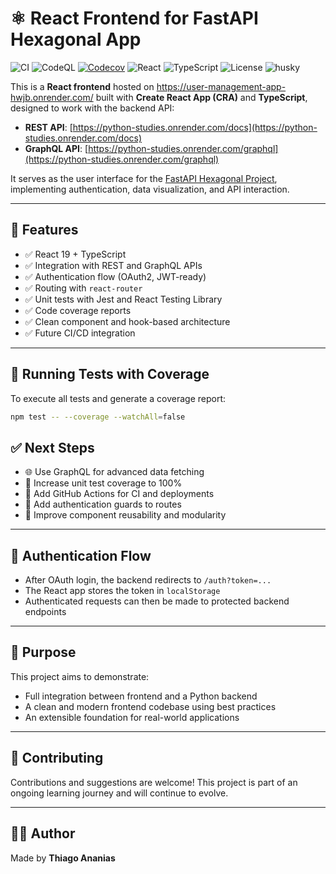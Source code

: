 # ⚛️ React Frontend for FastAPI Hexagonal App

![CI](https://github.com/thiagoanegreiros/user-management-app/actions/workflows/ci.yml/badge.svg)
![CodeQL](https://github.com/thiagoanegreiros/user-management-app/actions/workflows/codeql.yml/badge.svg)
[![Codecov](https://codecov.io/gh/thiagoanegreiros/user-management-app/branch/main/graph/badge.svg)](https://codecov.io/gh/thiagoanegreiros/user-management-app)
![React](https://img.shields.io/badge/react-19.x-blue)
![TypeScript](https://img.shields.io/badge/typescript-4.x-blue)
![License](https://img.shields.io/github/license/thiagoanegreiros/user-management-app.svg)
![husky](https://img.shields.io/badge/husky-pre--commit%20hook-enabled.svg)

This is a **React frontend** hosted on https://user-management-app-hwjb.onrender.com/ built with **Create React App (CRA)** and **TypeScript**, designed to work with the backend API:

- **REST API**: [https://python-studies.onrender.com/docs](https://python-studies.onrender.com/docs)
- **GraphQL API**: [https://python-studies.onrender.com/graphql](https://python-studies.onrender.com/graphql)

It serves as the user interface for the [FastAPI Hexagonal Project](https://github.com/thiagoanegreiros/fastapi-project), implementing authentication, data visualization, and API interaction.

----

## 🚀 Features

- ✅ React 19 + TypeScript  
- ✅ Integration with REST and GraphQL APIs  
- ✅ Authentication flow (OAuth2, JWT-ready)  
- ✅ Routing with `react-router`  
- ✅ Unit tests with Jest and React Testing Library  
- ✅ Code coverage reports  
- ✅ Clean component and hook-based architecture  
- ✅ Future CI/CD integration  

---

## 🧪 Running Tests with Coverage

To execute all tests and generate a coverage report:

```bash
npm test -- --coverage --watchAll=false
```

## ✅ Next Steps

- 🌐 Use GraphQL for advanced data fetching  
- 🧪 Increase unit test coverage to 100%  
- 🚀 Add GitHub Actions for CI and deployments  
- 🔐 Add authentication guards to routes  
- 🧱 Improve component reusability and modularity  

---

## 📌 Authentication Flow

- After OAuth login, the backend redirects to `/auth?token=...`  
- The React app stores the token in `localStorage`  
- Authenticated requests can then be made to protected backend endpoints  

---

## 🧠 Purpose

This project aims to demonstrate:

- Full integration between frontend and a Python backend  
- A clean and modern frontend codebase using best practices  
- An extensible foundation for real-world applications  

---

## 🤝 Contributing

Contributions and suggestions are welcome! This project is part of an ongoing learning journey and will continue to evolve.

---

## 👨‍💻 Author

Made by **Thiago Ananias**
